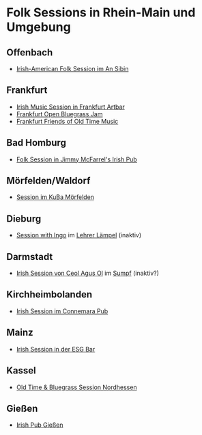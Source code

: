 # Folk Sessions in Rhein-Main und Umgebung

## Offenbach
- [Irish-American Folk Session im An Sibin](https://briankenneth.rocks/session)
  
## Frankfurt
- [Irish Music Session in Frankfurt Artbar](http://www.frankfurtartbar.de/)
- [Frankfurt Open Bluegrass Jam](https://www.facebook.com/groups/586626471416110)
- [Frankfurt Friends of Old Time Music](https://www.facebook.com/groups/297565680603937)
  
## Bad Homburg
- [Folk Session in Jimmy McFarrel's Irish Pub](https://www.facebook.com/groups/179997665357671)
  
## Mörfelden/Waldorf
- [Session im KuBa Mörfelden](https://www.facebook.com/groups/934781459945844)
  
## Dieburg
- [Session with Ingo](https://www.facebook.com/events/lehrer-l%C3%A4mpel/irish-folk-session/1053057808360256/) im [Lehrer Lämpel](https://lehrerlaempel-dieburg.de/) (inaktiv)
  
## Darmstadt
- [Irish Session von Ceol Agus Ol](https://www.ceol-agus-ol.de/) im [Sumpf](https://www.facebook.com/sumpfindarmstadt/) (inaktiv?)
  
## Kirchheimbolanden
- [Irish Session im Connemara Pub](http://www.connemarairishpub.de/html/events.html)
  
## Mainz
- [Irish Session in der ESG Bar](https://www.facebook.com/Irish-Trad-Session-ESG-Bar-2546704292030717/)
  
## Kassel
- [Old Time & Bluegrass Session Nordhessen](https://www.facebook.com/groups/BluegrassNordhessen/)
  
## Gießen
- [Irish Pub Gießen](https://www.irishpub-giessen.de/events/open-stage-82/)